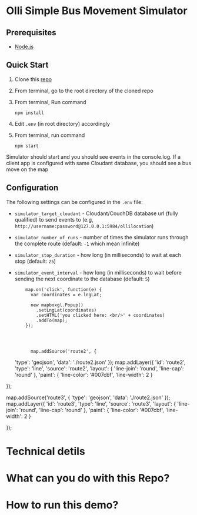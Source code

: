 # Olli Simple Bus Movement Simulator

## Prerequisites

* [Node.js](https://nodejs.org/en/download/)

## Quick Start

1. Clone this [repo](https://github.com/ibm-watson-data-lab/olli-simple-sim)
1. From terminal, go to the root directory of the cloned repo
1. From terminal, Run command

    `npm install`

1. Edit `.env` (in root directory) accordingly
1. From terminal,  run command

    `npm start`

Simulator should start and you should see events in the console.log. If a client app is configured with same Cloudant database, you should see a bus move on the map

## Configuration

The following settings can be configured in the `.env` file:

* `simulator_target_cloudant` -  Cloudant/CouchDB database url (fully qualified) to send events to (e.g, `http://username:password@127.0.0.1:5984/ollilocation`)
* `simulator_number_of_runs` - number of times the simulator runs through the complete route (default: `-1` which mean infinite)
* `simulator_stop_duration` - how long (in milliseconds) to wait at each stop (default: `25`)
* `simulator_event_interval` - how long (in milliseconds) to wait before sending the next coordinate to the database (default: `5`)


		  map.on('click', function(e) {
		    var coordinates = e.lngLat;

		    new mapboxgl.Popup()
		      .setLngLat(coordinates)
		      .setHTML('you clicked here: <br/>' + coordinates)
		      .addTo(map);
		  });




            map.addSource('route2', {
    'type': 'geojson',
    'data': './route2.json' 
});
map.addLayer({
    'id': 'route2',
    'type': 'line',
    'source': 'route2',
    'layout': {
        'line-join': 'round',
        'line-cap': 'round'
    },
    'paint': {
        'line-color': '#007cbf',
        'line-width': 2
    }

});

  map.addSource('route3', {
    'type': 'geojson',
    'data': './route2.json' 
});
map.addLayer({
    'id': 'route3',
    'type': 'line',
    'source': 'route3',
    'layout': {
        'line-join': 'round',
        'line-cap': 'round'
    },
    'paint': {
        'line-color': '#007cbf',
        'line-width': 2
    }

});

# Technical detils

# What can you do with this Repo?
# How to run this demo?
